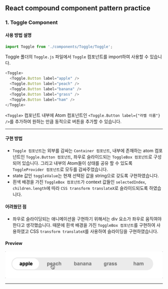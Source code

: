 ## React compound component pattern practice

### 1. Toggle Component

#### 사용 방법 설명

```javascript
import Toggle from './components/Toggle/Toggle';
```

Toggle 폴더의 `Toggle.js` 파일에서 `Toggle` 컴포넌트를 import하여 사용할 수 있습니다.

```javascript
<Toggle>
  <Toggle.Button label="apple" />
  <Toggle.Button label="peach" />
  <Toggle.Button label="banana" />
  <Toggle.Button label="grass" />
  <Toggle.Button label="ham" />
</Toggle>
```

`<Toggle>` 컴포넌트 내부에 Atom 컴포넌트인 `<Toggle.Button label={"라벨 이름"} />`를 추가하여 원하는 만큼 동적으로 버튼을 추가할 수 있습니다.

---

#### 구현 방법

- `Toggle 컴포넌트`는 외부를 감싸는 `Container 컴포넌트`, 내부에 존재하는 atom 컴포넌트인 `Toggle.Button 컴포넌트`, 좌우로 슬라이드되는 `ToggleBox 컴포넌트`로 구성되어 있습니다. 그리고 내부의 Atom들이 상태를 공유 할 수 있도록 `ToggleProvider 컴포넌트`로 모두를 감싸주었습니다.
- state 값인 `toggleValue`는 현재 선택된 값을 string으로 갖도록 구현하였습니다.
- 흰색 배경을 가진 `ToggleBox 컴포넌트`가 context 값들인 `selectedIndex`, `children.length`에 따라 `CSS transform translateX`로 슬라이드되도록 하였습니다.

#### 어려웠던 점

- 좌우로 슬라이딩되는 애니메이션을 구현하기 위해서는 div 요소가 좌우로 움직여야한다고 생각했습니다. 때문에 흰색 배경을 가진 `ToggleBox 컴포넌트`를 구현하여 사용하였고 CSS `transform translateX`를 사용하여 슬라이딩을 구현하였습니다.

#### Preview

<img src="./previews/togglePreview.gif" />

---
